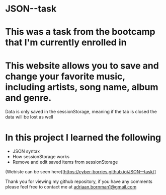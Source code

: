 # JSON--task

# This was a task from the bootcamp that I'm currently enrolled in

# This website allows you to save and change your favorite music, including artists, song name, album and genre. 
Data is only saved in the sessionStorage, meaning if the tab is closed the data will be lost as well

# In this project I learned the following

* JSON syntax
* How sessionStorage works
* Remove and edit saved items from sessionStorage

(Webiste can be seen here)[https://cyber-borries.github.io/JSON--task/]

Thank you for viewing my github repository, if you have any comments please feel free to contact me at adriaan.bornman1@gmail.com
